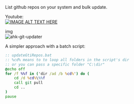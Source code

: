 List github repos on your system and bulk update.  

Youtube:  
[![IMAGE ALT TEXT HERE](https://img.youtube.com/vi/qHccZ08nVq4/0.jpg)](https://www.youtube.com/watch?v=qHccZ08nVq4)  

img  
![ahk-git-updater](https://github.com/user-attachments/assets/fa2d0903-11a4-4234-a5a2-39e983900af4)


A simpler approach with a batch script:  
```bat
:: updateGtiRepos.bat
:: %cd% means to to loop all folders in the script's dir
:: or you can pass a specific folder "C:\dir"
@echo off
for /f %%f in ('dir /ad /b %cd%') do (
    cd /d %cd%\%%f
    call git pull
    cd ..
)
pause
```
